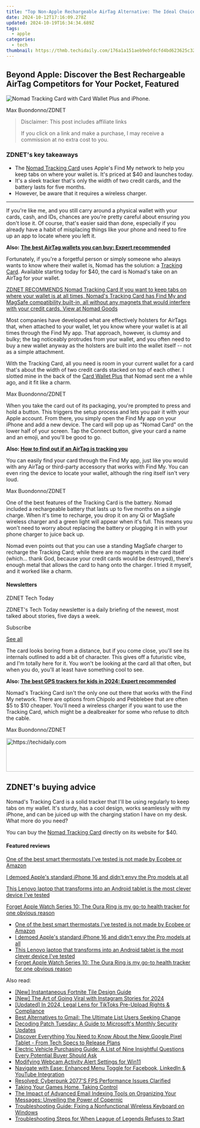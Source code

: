 ```yaml
---
title: "Top Non-Apple Rechargeable AirTag Alternative: The Ideal Choice for Your Wallet - Discovered !"
date: 2024-10-12T17:16:09.278Z
updated: 2024-10-19T16:34:34.689Z
tags:
  - apple
categories:
  - tech
thumbnail: https://thmb.techidaily.com/176a1a151aeb9ebfdcfd4bd623625c32ca353b5d86117d513193a67649a60b72.jpg
---
```


## Beyond Apple: Discover the Best Rechargeable AirTag Competitors for Your Pocket, Featured

![Nomad Tracking Card with Card Wallet Plus and iPhone.](https://www.zdnet.com/a/img/resize/008617b5cfc33c153096c2193289ff73238e3b2b/2024/05/27/2bd33f28-27e9-407b-af79-b0ff2c63a22e/nomad-tracking-card-zdnet-1.jpg?auto=webp&width=1280)

Max Buondonno/ZDNET

>  Disclaimer: This post includes affiliate links
>
>  If you click on a link and make a purchase, I may receive a commission at no extra cost to you.
>

### ZDNET's key takeaways

* The [Nomad Tracking Card](https://shop-links.co/link/?exclusive=1&publisher_slug=itechdaily19598&url=https%3A%2F%2Fwww.anrdoezrs.net%2Flinks%2F9041660%2Ftype%2Fdlg%2Fsid%2Fzd-%255F%255FCOM%255FCLICK%255FID%255F%255F-dtp%2Fhttps%3A%2F%2Fnomadgoods.com%2Fproducts%2Ftracking-card) uses Apple's Find My network to help you keep tabs on where your wallet is. It's priced at $40 and launches today.
* It's a sleek tracker that's only the width of two credit cards, and the battery lasts for five months.
* However, be aware that it requires a wireless charger.

---

If you're like me, and you still carry around a physical wallet with your cards, cash, and IDs, chances are you're pretty careful about ensuring you don't lose it. Of course, that's easier said than done, especially if you already have a habit of misplacing things like your phone and need to fire up an app to locate where you left it.

**Also:** [**The best AirTag wallets you can buy: Expert recommended**](https://www.zdnet.com/article/best-airtag-wallet/)

Fortunately, if you're a forgetful person or simply someone who always wants to know where their wallet is, Nomad has the solution: a [Tracking Card](https://shop-links.co/link/?exclusive=1&publisher_slug=itechdaily19598&url=https%3A%2F%2Fwww.anrdoezrs.net%2Flinks%2F9041660%2Ftype%2Fdlg%2Fsid%2Fzd-%255F%255FCOM%255FCLICK%255FID%255F%255F-dtp%2Fhttps%3A%2F%2Fnomadgoods.com%2Fproducts%2Ftracking-card). Available starting today for $40, the card is Nomad's take on an AirTag for your wallet. 

[ZDNET RECOMMENDS Nomad Tracking Card If you want to keep tabs on where your wallet is at all times, Nomad's Tracking Card has Find My and MagSafe compatibility built-in, all without any magnets that would interfere with your credit cards. View at Nomad Goods](https://shop-links.co/link/?exclusive=1&publisher_slug=itechdaily19598&url=https%3A%2F%2Fwww.anrdoezrs.net%2Flinks%2F9041660%2Ftype%2Fdlg%2Fsid%2Fzd-%255F%255FCOM%255FCLICK%255FID%255F%255F-dtp%2Fhttps%3A%2F%2Fnomadgoods.com%2Fproducts%2Ftracking-card)

Most companies have developed what are effectively holsters for AirTags that, when attached to your wallet, let you know where your wallet is at all times through the Find My app. That approach, however, is clumsy and bulky; the tag noticeably protrudes from your wallet, and you often need to buy a new wallet anyway as the holsters are built into the wallet itself -- not as a simple attachment.

With the Tracking Card, all you need is room in your current wallet for a card that's about the width of two credit cards stacked on top of each other. I slotted mine in the back of the [Card Wallet Plus](https://shop-links.co/link/?exclusive=1&publisher_slug=itechdaily19598&url=https%3A%2F%2Fnomadgoods.com%2Fau%2Fproducts%2Fcard-wallet-plus-black) that Nomad sent me a while ago, and it fit like a charm.

Max Buondonno/ZDNET

When you take the card out of its packaging, you're prompted to press and hold a button. This triggers the setup process and lets you pair it with your Apple account. From there, you simply open the Find My app on your iPhone and add a new device. The card will pop up as "Nomad Card" on the lower half of your screen. Tap the Connect button, give your card a name and an emoji, and you'll be good to go.

**Also: [How to find out if an AirTag is tracking you](https://www.zdnet.com/article/how-to-find-out-if-an-airtag-is-tracking-you/)**

You can easily find your card through the Find My app, just like you would with any AirTag or third-party accessory that works with Find My. You can even ring the device to locate your wallet, although the ring itself isn't very loud.

Max Buondonno/ZDNET

One of the best features of the Tracking Card is the battery. Nomad included a rechargeable battery that lasts up to five months on a single charge. When it's time to recharge, you drop it on any Qi or MagSafe wireless charger and a green light will appear when it's full. This means you won't need to worry about replacing the battery or plugging it in with your phone charger to juice back up.

Nomad even points out that you can use a standing MagSafe charger to recharge the Tracking Card; while there are no magnets in the card itself (which… thank God, because your credit cards would be destroyed), there's enough metal that allows the card to hang onto the charger. I tried it myself, and it worked like a charm.

#### Newsletters

ZDNET Tech Today

ZDNET's Tech Today newsletter is a daily briefing of the newest, most talked about stories, five days a week.

 Subscribe

[See all](https://www.zdnet.com/newsletters/)

The card looks boring from a distance, but if you come close, you'll see its internals outlined to add a bit of character. This gives off a futuristic vibe, and I'm totally here for it. You won't be looking at the card all that often, but when you do, you'll at least have something cool to see.

**Also: [The best GPS trackers for kids in 2024: Expert recommended](https://www.zdnet.com/article/best-gps-trackers-and-devices-for-kids/)**

Nomad's Tracking Card isn't the only one out there that works with the Find My network. There are options from Chipolo and Pebblebee that are often $5 to $10 cheaper. You'll need a wireless charger if you want to use the Tracking Card, which might be a dealbreaker for some who refuse to ditch the cable.

Max Buondonno/ZDNET

<!-- affiliate ads begin -->
<a href="https://appsumo.8odi.net/c/5597632/2151890/7443" target="_top" id="2151890">
  <img src="//a.impactradius-go.com/display-ad/7443-2151890" border="0" alt="https://techidaily.com" width="728" height="90"/>
</a>
<img height="0" width="0" src="https://appsumo.8odi.net/i/5597632/2151890/7443" style="position:absolute;visibility:hidden;" border="0" />
<!-- affiliate ads end -->

## ZDNET's buying advice

Nomad's Tracking Card is a solid tracker that I'll be using regularly to keep tabs on my wallet. It's sturdy, has a cool design, works seamlessly with my iPhone, and can be juiced up with the charging station I have on my desk. What more do you need?

You can buy the [Nomad Tracking Card](https://shop-links.co/link/?exclusive=1&publisher_slug=itechdaily19598&url=https%3A%2F%2Fwww.anrdoezrs.net%2Flinks%2F9041660%2Ftype%2Fdlg%2Fsid%2Fzd-%255F%255FCOM%255FCLICK%255FID%255F%255F-dtp%2Fhttps%3A%2F%2Fnomadgoods.com%2Fproducts%2Ftracking-card) directly on its website for $40.

#### Featured reviews

[One of the best smart thermostats I've tested is not made by Ecobee or Amazon](https://www.zdnet.com/article/one-of-the-best-smart-thermostats-ive-tested-is-not-made-by-ecobee-or-amazon/ "One of the best smart thermostats I've tested is not made by Ecobee or Amazon")

[I demoed Apple's standard iPhone 16 and didn't envy the Pro models at all](https://www.zdnet.com/article/why-im-recommending-the-standard-iphone-16-over-the-pro-this-year-and-im-not-alone/ "I demoed Apple's standard iPhone 16 and didn't envy the Pro models at all")

[This Lenovo laptop that transforms into an Android tablet is the most clever device I've tested](https://www.zdnet.com/article/i-tested-lenovos-windows-laptop-that-doubles-as-an-android-tablet-and-it-has-so-much-potential/ "This Lenovo laptop that transforms into an Android tablet is the most clever device I've tested")

[Forget Apple Watch Series 10: The Oura Ring is my go-to health tracker for one obvious reason](https://www.zdnet.com/article/forget-apple-watch-series-10-the-oura-ring-is-my-go-to-health-tracker-for-one-obvious-reason/ "Forget Apple Watch Series 10: The Oura Ring is my go-to health tracker for one obvious reason")

* [One of the best smart thermostats I've tested is not made by Ecobee or Amazon](https://www.zdnet.com/article/one-of-the-best-smart-thermostats-ive-tested-is-not-made-by-ecobee-or-amazon/ "One of the best smart thermostats I've tested is not made by Ecobee or Amazon")
* [I demoed Apple's standard iPhone 16 and didn't envy the Pro models at all](https://www.zdnet.com/article/why-im-recommending-the-standard-iphone-16-over-the-pro-this-year-and-im-not-alone/ "I demoed Apple's standard iPhone 16 and didn't envy the Pro models at all")
* [This Lenovo laptop that transforms into an Android tablet is the most clever device I've tested](https://www.zdnet.com/article/i-tested-lenovos-windows-laptop-that-doubles-as-an-android-tablet-and-it-has-so-much-potential/ "This Lenovo laptop that transforms into an Android tablet is the most clever device I've tested")
* [Forget Apple Watch Series 10: The Oura Ring is my go-to health tracker for one obvious reason](https://www.zdnet.com/article/forget-apple-watch-series-10-the-oura-ring-is-my-go-to-health-tracker-for-one-obvious-reason/ "Forget Apple Watch Series 10: The Oura Ring is my go-to health tracker for one obvious reason")

<ins class="adsbygoogle"
     style="display:block"
     data-ad-format="autorelaxed"
     data-ad-client="ca-pub-7571918770474297"
     data-ad-slot="1223367746"></ins>

<ins class="adsbygoogle"
     style="display:block"
     data-ad-client="ca-pub-7571918770474297"
     data-ad-slot="8358498916"
     data-ad-format="auto"
     data-full-width-responsive="true"></ins>

<span class="atpl-alsoreadstyle">Also read:</span>
<div><ul>
<li><a href="https://facebook-video-footage.techidaily.com/new-instantaneous-fortnite-tile-design-guide/"><u>[New] Instantaneous Fortnite Tile Design Guide</u></a></li>
<li><a href="https://instagram-videos.techidaily.com/new-the-art-of-going-viral-with-instagram-stories-for-2024/"><u>[New] The Art of Going Viral with Instagram Stories for 2024</u></a></li>
<li><a href="https://tiktok-clips.techidaily.com/updated-in-2024-legal-lens-for-tiktoks-pre-upload-rights-and-compliance/"><u>[Updated] In 2024, Legal Lens for TikToks Pre-Upload Rights & Compliance</u></a></li>
<li><a href="https://tech-recovery.techidaily.com/best-alternatives-to-gmail-the-ultimate-list-users-seeking-change/"><u>Best Alternatives to Gmail: The Ultimate List Users Seeking Change</u></a></li>
<li><a href="https://tech-recovery.techidaily.com/decoding-patch-tuesday-a-guide-to-microsofts-monthly-security-updates/"><u>Decoding Patch Tuesday: A Guide to Microsoft's Monthly Security Updates</u></a></li>
<li><a href="https://techno-recovery.techidaily.com/discover-everything-you-need-to-know-about-the-new-google-pixel-tablet-from-tech-specs-to-release-plans/"><u>Discover Everything You Need to Know About the New Google Pixel Tablet - From Tech Specs to Release Plans</u></a></li>
<li><a href="https://tech-recovery.techidaily.com/electric-vehicle-purchasing-guide-a-list-of-nine-insightful-questions-every-potential-buyer-should-ask/"><u>Electric Vehicle Purchasing Guide: A List of Nine Insightful Questions Every Potential Buyer Should Ask</u></a></li>
<li><a href="https://windows11.techidaily.com/modifying-webcam-activity-alert-settings-for-win11/"><u>Modifying Webcam Activity Alert Settings for Win11</u></a></li>
<li><a href="https://tech-recovery.techidaily.com/navigate-with-ease-enhanced-menu-toggle-for-facebook-linkedin-and-youtube-integration/"><u>Navigate with Ease: Enhanced Menu Toggle for Facebook, LinkedIn & YouTube Integration</u></a></li>
<li><a href="https://win-blog.techidaily.com/resolved-cyberpunk-2077s-fps-performance-issues-clarified/"><u>Resolved: Cyberpunk 2077'S FPS Performance Issues Clarified</u></a></li>
<li><a href="https://games-able.techidaily.com/taking-your-games-home-taking-control/"><u>Taking Your Games Home, Taking Control</u></a></li>
<li><a href="https://tech-recovery.techidaily.com/the-impact-of-advanced-email-indexing-tools-on-organizing-your-messages-unveiling-the-power-of-copernic/"><u>The Impact of Advanced Email Indexing Tools on Organizing Your Messages: Unveiling the Power of Copernic</u></a></li>
<li><a href="https://driver-error.techidaily.com/troubleshooting-guide-fixing-a-nonfunctional-wireless-keyboard-on-windows/"><u>Troubleshooting Guide: Fixing a Nonfunctional Wireless Keyboard on Windows</u></a></li>
<li><a href="https://program-issues.techidaily.com/troubleshooting-steps-for-when-league-of-legends-refuses-to-start/"><u>Troubleshooting Steps for When League of Legends Refuses to Start</u></a></li>
</ul></div>

